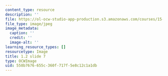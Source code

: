 ```yaml
---
content_type: resource
description: ''
file: https://ol-ocw-studio-app-production.s3.amazonaws.com/courses/15-s21-nuts-and-bolts-of-business-plans-january-iap-2014/558b7676655c360f717f5e8c12c1a1db_1.2_slide_07.jpg
file_type: image/jpeg
image_metadata:
  caption: ''
  credit: ''
  image-alt: ''
learning_resource_types: []
resourcetype: Image
title: 1.2 slide 7
type: OCWImage
uid: 558b7676-655c-360f-717f-5e8c12c1a1db
---
```

